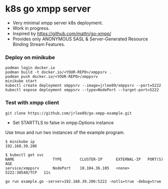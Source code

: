 # k8s go xmpp server
- Very minimal xmpp server k8s deployment.
- Work in progress.
- Inspired by https://github.com/mattn/go-xmpp/
- Provides only ANONYMOUS SASL & Server-Generated Resource Binding Stream Features.

### Deploy on minikube
```
podman login docker.io
podman build -t docker.io/<YOUR-REPO>/xmppsrv .
podman push docker.io/<YOUR-REPO>/xmppsrv
minikube start
kubectl create deployment xmppsrv --image=jrlee89/xmppsrv --port=5222 
kubectl expose deployment xmppsrv --type=NodePort --target-port=5222
```

### Test with xmpp client
```
git clone https://github.com/jrlee89/go-xmpp-example.git
```
- Set STARTTLS to false in xmpp.Options instance

Use tmux and run two instances of the example program.
```
$ minikube ip
192.168.39.206

$ kubectl get svc
NAME                 TYPE        CLUSTER-IP      EXTERNAL-IP   PORT(S)          AGE
service/xmppsrv      NodePort    10.104.36.105   <none>        5222:30540/TCP   11s

go run example.go -server=192.168.39.206:5222 -notls=true -debug=true
```

